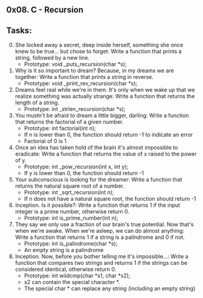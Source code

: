 0x08. C - Recursion
----------------------
## Tasks:
0. She locked away a secret, deep inside herself, something she once knew to be true... but chose to forget: Write a function that prints a string, followed by a new line.
	* Prototype: void _puts_recursion(char *s);
1. Why is it so important to dream? Because, in my dreams we are together: Write a function that prints a string in reverse.
	* Prototype: void _print_rev_recursion(char *s);
2. Dreams feel real while we're in them. It's only when we wake up that we realize something was actually strange: Write a function that returns the length of a string.
	* Prototype: int _strlen_recursion(char *s);
3. You mustn't be afraid to dream a little bigger, darling: Write a function that returns the factorial of a given number.
	* Prototype: int factorial(int n);
	* If n is lower than 0, the function should return -1 to indicate an error
	* Factorial of 0 is 1
4. Once an idea has taken hold of the brain it's almost impossible to eradicate: Write a function that returns the value of x raised to the power of y.
	* Prototype: int _pow_recursion(int x, int y);
	* If y is lower than 0, the function should return -1
5. Your subconscious is looking for the dreamer: Write a function that returns the natural square root of a number.
	* Prototype: int _sqrt_recursion(int n);
	* If n does not have a natural square root, the function should return -1
6. Inception. Is it possible?: Write a function that returns 1 if the input integer is a prime number, otherwise return 0.
	* Prototype: int is_prime_number(int n);
7. They say we only use a fraction of our brain's true potential. Now that's when we're awake. When we're asleep, we can do almost anything: Write a function that returns 1 if a string is a palindrome and 0 if not.
	* Prototype: int is_palindrome(char *s);
	* An empty string is a palindrome
8. Inception. Now, before you bother telling me it's impossible...: Write a function that compares two strings and returns 1 if the strings can be considered identical, otherwise return 0.
	* Prototype: int wildcmp(char *s1, char *s2);
	* s2 can contain the special character *.
	* The special char * can replace any string (including an empty string)

